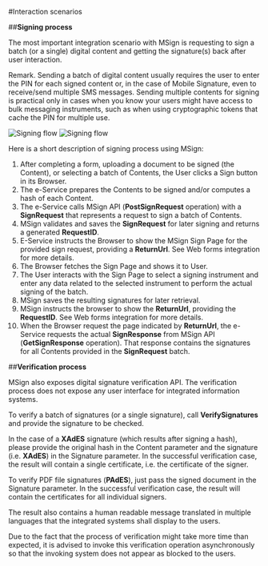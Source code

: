 #Interaction scenarios

##**Signing process**

The most important integration scenario with MSign is requesting to sign a batch (or a single) digital content and getting the signature(s) back after user interaction.

<span class="red-bold-text">Remark.</span> Sending a batch of digital content usually requires the user to enter the PIN for each signed content or, in the case of Mobile Signature, even to receive/send multiple SMS messages. Sending multiple contents for signing is practical only in cases when you know your users might have access to bulk messaging instruments, such as when using cryptographic tokens that cache the PIN for multiple use.

<picture class="theme-picture">
  <img src="../../../../assets/umls/msign/interaction_scenarios/darkmode.svg" alt="Signing flow" data-theme="dark">
  <img src="../../../../assets/umls/msign/interaction_scenarios/lightmode.svg" alt="Signing flow" data-theme="light">
</picture>

Here is a short description of signing process using MSign:

1. After completing a form, uploading a document to be signed (the Content), or selecting a batch of Contents, the User clicks a Sign button in its Browser.
2. The e-Service prepares the Contents to be signed and/or computes a hash of each Content.
3. The e-Service calls MSign API (**PostSignRequest** operation) with a **SignRequest** that represents a request to sign a batch of Contents.
4. MSign validates and saves the **SignRequest** for later signing and returns a generated **RequestID**.
5. E-Service instructs the Browser to show the MSign Sign Page for the provided sign request, providing a **ReturnUrl**. See Web forms integration for more details.
6. The Browser fetches the Sign Page and shows it to User.
7. The User interacts with the Sign Page to select a signing instrument and enter any data related to the selected instrument to perform the actual signing of the batch.
8. MSign saves the resulting signatures for later retrieval.
9. MSign instructs the browser to show the **ReturnUrl**, providing the **RequestID**. See Web forms integration for more details.
10. When the Browser request the page indicated by **ReturnUrl**, the e-Service requests the actual **SignResponse** from MSign API (**GetSignResponse** operation). That response contains the signatures for all Contents provided in the **SignRequest** batch.

##**Verification process**

MSign also exposes digital signature verification API. The verification process does not expose any user interface for integrated information systems.

To verify a batch of signatures (or a single signature), call **VerifySignatures** and provide the signature to be checked.

In the case of a **XAdES** signature (which results after signing a hash), please provide the original hash in the Content parameter and the signature (i.e. **XAdES**) in the Signature parameter. In the successful verification case, the result will contain a single certificate, i.e. the certificate of the signer.

To verify PDF file signatures (**PAdES**), just pass the signed document in the Signature parameter. In the successful verification case, the result will contain the certificates for all individual signers.

The result also contains a human readable message translated in multiple languages that the integrated systems shall display to the users.

Due to the fact that the process of verification might take more time than expected, it is advised to invoke this verification operation asynchronously so that the invoking system does not appear as blocked to the users.